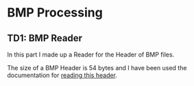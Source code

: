 # BMP Processing

## TD1: BMP Reader

In this part I made up a Reader for the Header of BMP files.

The size of a BMP Header is 54 bytes and I have been used the documentation for [reading this header](http://www.fastgraph.com/help/bmp_header_format.html).